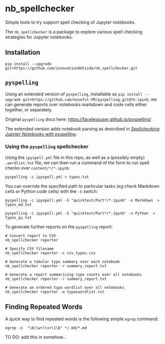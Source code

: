# nb_spellchecker
Simple tools to try support spell checking of Jupyter notebooks.

The `nb_spellchecker` is a package to explore various spell checking strategies for Jupyter notebooks.

## Installation

```
pip install --upgrade git+https://github.com/innovationOUtside/nb_spellchecker.git
```


## `pyspelling`

Using an extended version of `pyspelling`, installable as `pip install --upgrade git+https://github.com/ouseful-PR/pyspelling.git@th-ipynb`, we can generate reports over notebooks markdown and code cells either together, or separately.

Original `pyspelling` docs here: https://facelessuser.github.io/pyspelling/

The extended version adds notebook parsing as described in [*Spellchecking Jupyter Notebooks with pyspelling*](https://blog.ouseful.info/2021/03/17/spellchecking-jupyter-notebooks-with-pyspelling/).


### Using the `pyspelling` spellchecker

Using the `ipyspell.yml` file in this repo, as well as a (possibly empty) `.wordlist.txt` file, we can then run a command of the form to run spell checks over `content/*/*.ipynb`:

```
pyspelling -c ipyspell.yml > typos.txt
```

You can override the specified path to particular tasks (eg check Markdown cells or Python code cells) with the `-S` switch:

```
pyspelling -c ipyspell.yml -S "quicktest/Part*/*.ipynb" -n Markdown  > typos_md.txt

pyspelling -c ipyspell.yml -S "quicktest/Part*/*.ipynb" -n Python  > typos_py.txt
```

To generate further reports on the `pyspelling` report:

```
# Convert report to CSV
nb_spellchecker reporter

# Specify CSV filename
nb_spellchecker reporter -c csv_typos.csv

# Generate a tabular typo summary over each notebook
nb_spellchecker reporter -r summary_report.txt

# Generate a report summarising typo counts over all notebooks
nb_spellchecker reporter -r summary_report.txt

# Generate an ordered typo wordlist over all notebooks
nb_spellchecker reporter -w typoswordlist.txt 

```

## Finding Repeated Words

A quick way to find repeated words is the following simple `egrep` command:

```
egrep -o  "\b(\w+)\s+\1\b" */.md/*.md
```

TO DO: add this in somehow...
